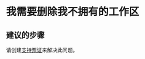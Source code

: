 <properties 
    pageTitle="I need to delete a workspace that I'm not an owner of"
    description="我需要删除我不拥有的工作区"
    service="microsoft.machinelearning"
    resource="workspaces"
    authors="jajan"
    displayOrder="2"
    selfHelpType="resource"
    supportTopicIds=""
    resourceTags=""
    productPesIds=""
    cloudEnvironments="public"
 />


# 我需要删除我不拥有的工作区

## **建议的步骤**
请创建[支持票证](data-blade:Microsoft_Azure_Support.NewSupportRequestBlade)来解决此问题。



<!--HONumber=Jul16_HO4-->


